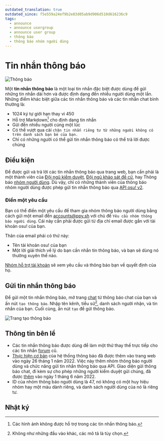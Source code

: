 ```yaml
---
outdated_translation: true
outdated_since: f5e559a24ef9b2e83d05ab9d906d510d616236c9
tags:
  - announce
  - announce usergroup
  - announce user group
  - thông báo
  - thông báo nhóm người dùng
---
```


# Tin nhắn thông báo

![Thông báo](img/notification.jpg "Một tin nhắn thông báo")

Một **tin nhắn thông báo** là một loại tin nhắn đặc biệt được dùng để gửi những tin nhắn dài hơn và được định dạng đến nhiều người dùng một lần. Những điểm khác biệt giữa các tin nhắn thông báo và các tin nhắn chat bình thường là:

- 1024 ký tự giới hạn thay vì 450
- Hỗ trợ Markdown[^note-images] cho định dạng tin nhắn
- Gửi đến nhiều người cúng một lúc
- Có thể vượt qua cài  `chặn tin nhắn riêng tư từ những người không có trên danh sách bạn bè của bạn.`
- Chỉ có những người có thể gửi tin nhắn thông báo có thể trả lời được chúng

## Điều kiện

Để được gửi và trả lời các tin nhắn thông báo qua trang web, bạn cần phải là một thành viên của [Đội ngũ kiểm duyệt](/wiki/People/Global_Moderation_Team), [Đội ngũ khảo sát đề cử](/wiki/People/Nomination_Assessment_Team), hay Thông báo [nhóm người dùng](/wiki/People/User_group). Dù vậy, chỉ có những thành viên của thông báo nhóm người dùng được phép gửi tin nhắn thông báo qua [API osu! v2](https://osu.ppy.sh/docs/index.html#create-channel).

### Điền một yêu cầu

Bạn có thể điền một yêu cầu để tham gia nhóm thông báo người dùng bằng cách gửi một email đến [accounts@ppy.sh](mailto:accounts@ppy.sh) với chủ để `Yêu cầu nhóm thông báo người dùng`. Cái này cần phải được gửi từ địa chỉ email được gắn với tài khoản osu! của bạn.

Thân của email phải có thứ này:

- Tên tài khoản osu! của bạn
- Một lời giải thích về lý do bạn cần nhắn tin thông báo, và bạn sẽ dùng nó thường xuyên thế nào.

[Nhóm hỗ trợ tài khoản](/wiki/People/Account_support_team) sẽ xem yêu cầu và thông báo bạn về quyết định của họ.

## Gửi tin nhắn thông báo

Để gửi một tin nhắn thông báo, mở trang [chat](https://osu.ppy.sh/community/chat) từ thông báo chat của bạn và ấn nút `tạo thông báo`. Nhập tên kênh, tiểu sử[^note-desc], danh sách người nhận, và tin nhắn của bạn. Cuối cùng, ấn nút `tạo` để gửi thông báo.

![Trang tạo thông báo](img/page.jpg "trang tạo thông báo")

## Thông tin bên lề

- Các tin nhắn thông báo được dùng để làm một thứ thay thế trực tiếp cho các tin nhắn [forum](/wiki/Community/Forum) cũ.
- [Thực hiện cơ bản](https://github.com/ppy/osu-web/pull/8418) của hệ thống thông báo đã được thêm vào trang web vào ngày 26 tháng 1 năm 2022. Việc này thêm nhóm thông báo người dùng và chức năng gửi tin nhắn thông báo qua API. Giao diện gửi thông báo chat, đi kèm sự cho phép những người kiểm duyệt gửi chúng, đã được [thêm](https://github.com/ppy/osu-web/pull/8747) vào ngày 1 tháng 6 năm 2022.
- ID của nhóm thông báo người dùng là 47, nó không có một huy hiệu nhóm hay một màu dành riêng, và danh sách người dùng của nó là riêng tư.

## Nhật ký

[^note-images]: Các hình ảnh không được hỗ trợ trong các tin nhắn thông báo.
[^note-desc]: Không như những đầu vào khác, các mô tả là tùy chọn.

